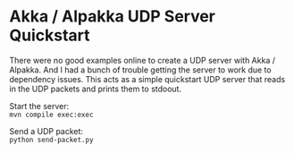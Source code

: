 # Akka / Alpakka UDP Server Quickstart

There were no good examples online to create a UDP server with Akka / Alpakka. And I had a bunch of trouble getting the server to work due to dependency issues. This acts as a simple quickstart UDP server that reads in the UDP packets and prints them to stdoout.

Start the server:  
```mvn compile exec:exec```

Send a UDP packet:  
```python send-packet.py```